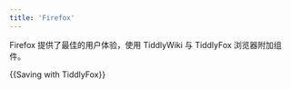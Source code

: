 ```yaml
---
title: 'Firefox'
---
```


Firefox 提供了最佳的用户体验，使用 TiddlyWiki 与 TiddlyFox 浏览器附加组件。

{{Saving with TiddlyFox}}
